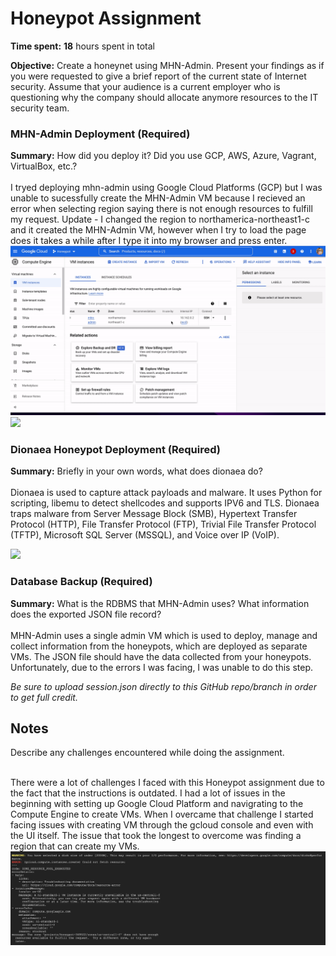 # Honeypot Assignment

**Time spent:** **18** hours spent in total

**Objective:** Create a honeynet using MHN-Admin. Present your findings as if you were requested to give a brief report of the current state of Internet security. Assume that your audience is a current employer who is questioning why the company should allocate anymore resources to the IT security team.

### MHN-Admin Deployment (Required)

**Summary:** How did you deploy it? Did you use GCP, AWS, Azure, Vagrant, VirtualBox, etc.? <br><br>
I tryed deploying mhn-admin using Google Cloud Platforms (GCP) but I was unable to sucessfully create the MHN-Admin VM because I recieved an error when selecting region saying there is not enough resources to fulfill my request. Update - I changed the region to northamerica-northeast1-c and it created the MHN-Admin VM, however when I try to load the page does it takes a while after I type it into my browser and press enter. 
<img src="gcp.gif">
<img src="mhn-admin.gif">

### Dionaea Honeypot Deployment (Required)

**Summary:** Briefly in your own words, what does dionaea do?<br><br>
Dionaea is used to capture attack payloads and malware. It uses Python for scripting, libemu to detect shellcodes and supports IPV6 and TLS. Dionaea traps malware from Server Message Block (SMB), Hypertext Transfer Protocol (HTTP), File Transfer Protocol (FTP), Trivial File Transfer Protocol (TFTP), Microsoft SQL Server (MSSQL), and Voice over IP (VoIP). 

<img src="dionaea-honeypot.gif">

### Database Backup (Required) 

**Summary:** What is the RDBMS that MHN-Admin uses? What information does the exported JSON file record? <br><br>
MHN-Admin uses a single admin VM which is used to deploy, manage and collect information from the honeypots, which are deployed as separate VMs. The JSON file should have the data collected from your honeypots. Unfortunately, due to the errors I was facing, I was unable to do this step.


*Be sure to upload session.json directly to this GitHub repo/branch in order to get full credit.*


## Notes

Describe any challenges encountered while doing the assignment.<br><br>

There were a lot of challenges I faced with this Honeypot assignment due to the fact that the instructions is outdated. I had a lot of issues in the beginning with setting up Google Cloud Platform and navigrating to the Compute Engine to create VMs. When I overcame that challenge I started facing issues with creating VM through the gcloud console and even with the UI itself. The issue that took the longest to overcome was finding a region that can create my VMs. 
<img src="error-1.png">


